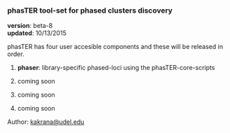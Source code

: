 ### phasTER tool-set for phased clusters discovery
**version**: beta-8  
**updated**: 10/13/2015  

phasTER has four user accesible components and these will be released in order.

1. **phaser**: library-specific phased-loci using the phasTER-core-scripts

2. coming soon

3. coming soon

4. coming soon


Author: kakrana@udel.edu